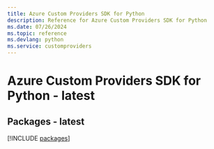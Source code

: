 ```yaml
---
title: Azure Custom Providers SDK for Python
description: Reference for Azure Custom Providers SDK for Python
ms.date: 07/26/2024
ms.topic: reference
ms.devlang: python
ms.service: customproviders
---
```

# Azure Custom Providers SDK for Python - latest
## Packages - latest
[!INCLUDE [packages](custom-providers-index.md)]